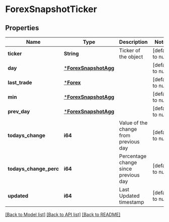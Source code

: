 # ForexSnapshotTicker

## Properties
Name | Type | Description | Notes
------------ | ------------- | ------------- | -------------
**ticker** | **String** | Ticker of the object | [default to null]
**day** | [***ForexSnapshotAgg**](ForexSnapshotAgg.md) |  | [default to null]
**last_trade** | [***Forex**](Forex.md) |  | [default to null]
**min** | [***ForexSnapshotAgg**](ForexSnapshotAgg.md) |  | [default to null]
**prev_day** | [***ForexSnapshotAgg**](ForexSnapshotAgg.md) |  | [default to null]
**todays_change** | **i64** | Value of the change from previous day | [default to null]
**todays_change_perc** | **i64** | Percentage change since previous day | [default to null]
**updated** | **i64** | Last Updated timestamp | [default to null]

[[Back to Model list]](../README.md#documentation-for-models) [[Back to API list]](../README.md#documentation-for-api-endpoints) [[Back to README]](../README.md)

